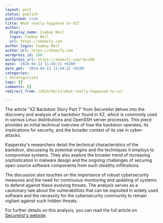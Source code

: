 ```yaml
---
layout: post
status: publish
published: true
title: What really happened to XZ?
author:
  display_name: Cowboy Neil
  login: Cowboy Neil
  url: https://sbomify.com
author_login: Cowboy Neil
author_url: https://sbomify.com
wordpress_id: 208
wordpress_url: https://sbomify.com/?p=208
date: '2024-04-13 11:49:21 +0200'
date_gmt: '2024-04-13 11:49:21 +0200'
categories:
- Uncategorized
tags: []
comments: []
redirect_from: /2024/04/13/what-really-happened-to-xz/

---
```


The article "XZ Backdoor Story Part 1" from Securelist delves into the discovery and analysis of a backdoor found in XZ, which is commonly used in various Linux distributions and OpenSSH server processes. This piece provides an initial technical overview of how the backdoor operates, its implications for security, and the broader context of its use in cyber-attacks.

Kaspersky's researchers detail the technical characteristics of the backdoor, discussing its potential origins and the techniques it employs to compromise systems. They also explore the broader trend of increasing sophistication in malware design and the ongoing challenges of securing open-source software components from such stealthy infiltrations.

The discussion also touches on the importance of robust cybersecurity measures and the need for continuous monitoring and updating of systems to defend against these evolving threats. The analysis serves as a cautionary tale about the vulnerabilities that can be exploited in widely used software and the necessity for the cybersecurity community to remain vigilant against such hidden threats.

For further details on this analysis, you can read the full article on [Securelist's website](https://securelist.com/xz-backdoor-story-part-1/112354/).
